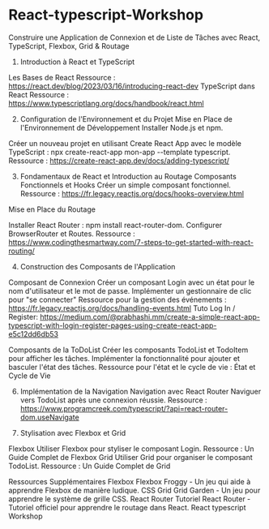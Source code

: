 # React-typescript-Workshop
Construire une Application de Connexion et de Liste de Tâches avec React, TypeScript, Flexbox, Grid & Routage

1. Introduction à React et TypeScript
   
Les Bases de React
Ressource : https://react.dev/blog/2023/03/16/introducing-react-dev
TypeScript dans React
Ressource : https://www.typescriptlang.org/docs/handbook/react.html

2. Configuration de l'Environnement et du Projet
Mise en Place de l'Environnement de Développement
Installer Node.js et npm.

Créer un nouveau projet en utilisant Create React App avec le modèle TypeScript : npx create-react-app mon-app --template typescript.
Ressource : https://create-react-app.dev/docs/adding-typescript/

3. Fondamentaux de React et Introduction au Routage
Composants Fonctionnels et Hooks
Créer un simple composant fonctionnel.
Ressource : https://fr.legacy.reactjs.org/docs/hooks-overview.html

Mise en Place du Routage

Installer React Router : npm install react-router-dom.
Configurer BrowserRouter et Routes.
Ressource : https://www.codingthesmartway.com/7-steps-to-get-started-with-react-routing/

4. Construction des Composants de l'Application

Composant de Connexion
Créer un composant Login avec un état pour le nom d'utilisateur et le mot de passe.
Implémenter un gestionnaire de clic pour "se connecter"
Ressource pour la gestion des événements : https://fr.legacy.reactjs.org/docs/handling-events.html
Tuto Log In / Register: https://medium.com/@prabhashi.mm/create-a-simple-react-app-typescript-with-login-register-pages-using-create-react-app-e5c12dd6db53

Composants de la ToDoList
Créer les composants TodoList et TodoItem pour afficher les tâches.
Implémenter la fonctionnalité pour ajouter et basculer l'état des tâches.
Ressource pour l'état et le cycle de vie : État et Cycle de Vie

6. Implémentation de la Navigation
Navigation avec React Router
Naviguer vers TodoList après une connexion réussie.
Ressource : https://www.programcreek.com/typescript/?api=react-router-dom.useNavigate

7. Stylisation avec Flexbox et Grid

Flexbox
Utiliser Flexbox pour styliser le composant Login.
Ressource : Un Guide Complet de Flexbox
Grid
Utiliser Grid pour organiser le composant TodoList.
Ressource : Un Guide Complet de Grid

Ressources Supplémentaires
Flexbox
Flexbox Froggy - Un jeu qui aide à apprendre Flexbox de manière ludique.
CSS Grid
Grid Garden - Un jeu pour apprendre le système de grille CSS.
React Router
Tutoriel React Router - Tutoriel officiel pour apprendre le routage dans React.
React typescript Workshop

